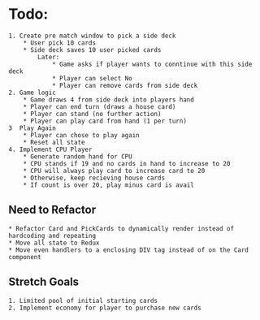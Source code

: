 # Todo:
    1. Create pre match window to pick a side deck
        * User pick 10 cards
        * Side deck saves 10 user picked cards
            Later:
                * Game asks if player wants to conntinue with this side deck
                * Player can select No
                * Player can remove cards from side deck
    2. Game logic
        * Game draws 4 from side deck into players hand
        * Player can end turn (draws a house card)
        * Player can stand (no further action)
        * Player can play card from hand (1 per turn)
    3  Play Again
        * Player can chose to play again
        * Reset all state
    4. Implement CPU Player
        * Generate random hand for CPU
        * CPU stands if 19 and no cards in hand to increase to 20
        * CPU will always play card to increase card to 20
        * Otherwise, keep recieving house cards
        * If count is over 20, play minus card is avail

## Need to Refactor
    * Refactor Card and PickCards to dynamically render instead of hardcoding and repeating
    * Move all state to Redux
    * Move even handlers to a enclosing DIV tag instead of on the Card component

## Stretch Goals
    1. Limited pool of initial starting cards
    2. Implement economy for player to purchase new cards

